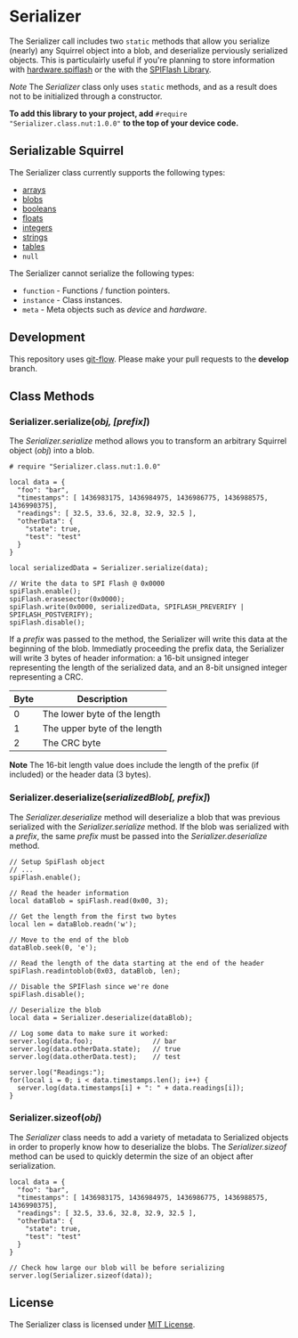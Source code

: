 # Serializer #

The Serializer call includes two `static` methods that allow you serialize (nearly) any Squirrel object into a blob, and deserialize perviously serialized objects. This is particulairly useful if you're planning to store information with [hardware.spiflash](https://developer.electricimp.com/api/hardware/spiflash) or the with the [SPIFlash Library](https://github.com/electricimp/spiflash/tree/v1.0.0).

*Note* The *Serializer* class only uses `static` methods, and as a result does not to be initialized through a constructor.

**To add this library to your project, add** `#require "Serializer.class.nut:1.0.0"` **to the top of your device code.**

## Serializable Squirrel ##

The Serializer class currently supports the following types:

- [arrays](https://developer.electricimp.com/squirrel/array/)
- [blobs](https://developer.electricimp.com/squirrel/blob/)
- [booleans](https://developer.electricimp.com/squirrel/bool/)
- [floats](https://developer.electricimp.com/squirrel/float/)
- [integers](https://developer.electricimp.com/squirrel/integer/)
- [strings](https://developer.electricimp.com/squirrel/string/)
- [tables](https://developer.electricimp.com/squirrel/table/)
- `null`

The Serializer cannot serialize the following types:

- `function` - Functions / function pointers.
- `instance` - Class instances.
- `meta` - Meta objects such as *device* and *hardware*.

## Development ##

This repository uses [git-flow](http://jeffkreeftmeijer.com/2010/why-arent-you-using-git-flow/). Please make your pull requests to the **develop** branch.

## Class Methods

### Serializer.serialize(*obj, [prefix]*)

The *Serializer.serialize* method allows you to transform an arbitrary Squirrel object (*obj*) into a blob.

```squirrel
# require "Serializer.class.nut:1.0.0"

local data = {
  "foo": "bar",
  "timestamps": [ 1436983175, 1436984975, 1436986775, 1436988575, 1436990375],
  "readings": [ 32.5, 33.6, 32.8, 32.9, 32.5 ],
  "otherData": {
    "state": true,
    "test": "test"
  }
}

local serializedData = Serializer.serialize(data);

// Write the data to SPI Flash @ 0x0000
spiFlash.enable();
spiFlash.erasesector(0x0000);
spiFlash.write(0x0000, serializedData, SPIFLASH_PREVERIFY | SPIFLASH_POSTVERIFY);
spiFlash.disable();
```

If a *prefix* was passed to the method, the Serializer will write this data at the beginning of the blob. Immediatly proceeding the prefix data, the Serializer will write 3 bytes of header information: a 16-bit unsigned integer representing the length of the serialized data, and an 8-bit unsigned integer representing a CRC.

| Byte | Description                  |
| ---- | ---------------------------- |
| 0    | The lower byte of the length |
| 1    | The upper byte of the length |
| 2    | The CRC byte                 |

**Note** The 16-bit length value does include the length of the prefix (if included) or the header data (3 bytes).

### Serializer.deserialize(*serializedBlob[, prefix]*)

The *Serializer.deserialize* method will deserialize a blob that was previous serialized with the *Serializer.serialize* method. If the blob was serialized with a *prefix*, the same *prefix* must be passed into the *Serializer.deserialize* method.

```squirrel
// Setup SpiFlash object
// ...
spiFlash.enable();

// Read the header information
local dataBlob = spiFlash.read(0x00, 3);

// Get the length from the first two bytes
local len = dataBlob.readn('w');

// Move to the end of the blob
dataBlob.seek(0, 'e');

// Read the length of the data starting at the end of the header
spiFlash.readintoblob(0x03, dataBlob, len);

// Disable the SPIFlash since we're done
spiFlash.disable();

// Deserialize the blob
local data = Serializer.deserialize(dataBlob);

// Log some data to make sure it worked:
server.log(data.foo);               // bar
server.log(data.otherData.state);   // true
server.log(data.otherData.test);    // test

server.log("Readings:");
for(local i = 0; i < data.timestamps.len(); i++) {
  server.log(data.timestamps[i] + ": " + data.readings[i]);
}
```

### Serializer.sizeof(*obj*) ###

The *Serializer* class needs to add a variety of metadata to Serialized objects in order to properly know how to deserialize the blobs. The *Serializer.sizeof* method can be used to quickly determin the size of an object after serialization.

```squirrel
local data = {
  "foo": "bar",
  "timestamps": [ 1436983175, 1436984975, 1436986775, 1436988575, 1436990375],
  "readings": [ 32.5, 33.6, 32.8, 32.9, 32.5 ],
  "otherData": {
    "state": true,
    "test": "test"
  }
}

// Check how large our blob will be before serializing
server.log(Serializer.sizeof(data));
```

## License ##

The Serializer class is licensed under [MIT License](https://github.com/electricimp/serializer/tree/master/LICENSE).
